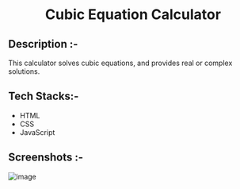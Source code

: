 # <p align="center">Cubic Equation Calculator</p>

## Description :-

This calculator solves cubic equations, and provides real or complex solutions.

## Tech Stacks:-

- HTML
- CSS
- JavaScript

## Screenshots :-

![image](https://github.com/kom-senapati/CalcDiverse/assets/92045934/0b44523a-ab02-421a-9fa6-80964ab4ee9e)
